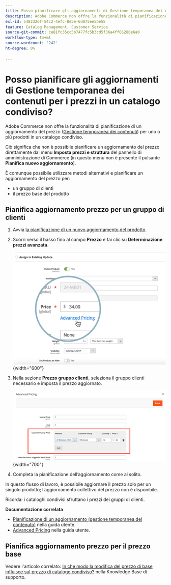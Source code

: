 ```yaml
---
title: Posso pianificare gli aggiornamenti di Gestione temporanea dei contenuti per i prezzi in un catalogo condiviso?
description: Adobe Commerce non offre la funzionalità di pianificazione di un aggiornamento del prezzo ([Content Staging](https://experienceleague.adobe.com/docs/commerce-admin/content-design/staging/content-staging.html)) per uno o più prodotti in un catalogo condiviso.
exl-id: 5482326f-54c2-4efc-8e5e-6d075ee5be55
feature: Catalog Management, Customer Service
source-git-commit: ce81fc35cc5b7477fc5b3cd5f36a4ff65280e6a0
workflow-type: tm+mt
source-wordcount: '242'
ht-degree: 0%

---
```


# Posso pianificare gli aggiornamenti di Gestione temporanea dei contenuti per i prezzi in un catalogo condiviso?

Adobe Commerce non offre la funzionalità di pianificazione di un aggiornamento del prezzo ([Gestione temporanea dei contenuti](https://experienceleague.adobe.com/docs/commerce-admin/content-design/staging/content-staging.html)) per uno o più prodotti in un catalogo condiviso.

Ciò significa che non è possibile pianificare un aggiornamento del prezzo direttamente dal menu **Imposta prezzi e struttura** del pannello di amministrazione di Commerce (in questo menu non è presente il pulsante **Pianifica nuovo aggiornamento**).

È comunque possibile utilizzare metodi alternativi e pianificare un aggiornamento del prezzo per:

* un gruppo di clienti
* il prezzo base del prodotto

## Pianifica aggiornamento prezzo per un gruppo di clienti

1. Avvia [la pianificazione di un nuovo aggiornamento del prodotto](https://experienceleague.adobe.com/docs/commerce-admin/content-design/staging/content-staging-scheduled-update.html).
1. Scorri verso il basso fino al campo **Prezzo** e fai clic su **Determinazione prezzi avanzata**.

   ![advanced_pricing.png](assets/advanced_pricing.png){width="600"}

1. Nella sezione **Prezzo gruppo clienti**, seleziona il gruppo clienti necessario e imposta il prezzo aggiornato.

   ![customer_group_price.png](assets/customer_group_price.png){width="700"}

1. Completa la pianificazione dell’aggiornamento come al solito.

In questo flusso di lavoro, è possibile aggiornare il prezzo solo per un singolo prodotto; l’aggiornamento collettivo del prezzo non è disponibile.

Ricorda: i cataloghi condivisi sfruttano i prezzi dei gruppi di clienti.

**Documentazione correlata**

* [Pianificazione di un aggiornamento (gestione temporanea del contenuto)](https://experienceleague.adobe.com/docs/commerce-admin/content-design/staging/content-staging-scheduled-update.html) nella guida utente.
* [Advanced Pricing](https://experienceleague.adobe.com/docs/commerce-admin/catalog/products/pricing/pricing-advanced.html) nella guida utente.

## Pianifica aggiornamento prezzo per il prezzo base

Vedere l&#39;articolo correlato: [In che modo la modifica del prezzo di base influisce sul prezzo di catalogo condiviso?](/help/faq/general/base-price-change-affect-on-shared-catalog-price.md) nella Knowledge Base di supporto.
